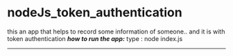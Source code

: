 # nodeJs_token_authentication
this an app that helps to record some information of someone.. and it is with token authentication 
***how to run the app:***
type : node index.js
*************************
